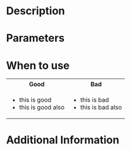 # Description

# Parameters

# When to use


<table>
<tr>
<th> Good </th>
<th> Bad </th>
</tr>
<tr>
<td>

 - this is good
 - this is good also

</td>
<td>

 - this is bad
 - this is bad also

</td>
</tr>
</table>

# Additional Information